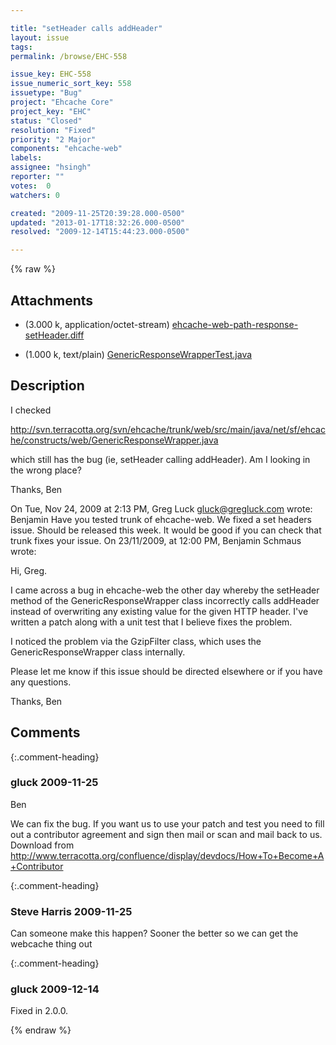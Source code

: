 ```yaml
---

title: "setHeader calls addHeader"
layout: issue
tags: 
permalink: /browse/EHC-558

issue_key: EHC-558
issue_numeric_sort_key: 558
issuetype: "Bug"
project: "Ehcache Core"
project_key: "EHC"
status: "Closed"
resolution: "Fixed"
priority: "2 Major"
components: "ehcache-web"
labels: 
assignee: "hsingh"
reporter: ""
votes:  0
watchers: 0

created: "2009-11-25T20:39:28.000-0500"
updated: "2013-01-17T18:32:26.000-0500"
resolved: "2009-12-14T15:44:23.000-0500"

---
```




{% raw %}


## Attachments
  
* <em></em> (3.000 k, application/octet-stream) [ehcache-web-path-response-setHeader.diff](/attachments/EHC/EHC-558/ehcache-web-path-response-setHeader.diff)
  
* <em></em> (1.000 k, text/plain) [GenericResponseWrapperTest.java](/attachments/EHC/EHC-558/GenericResponseWrapperTest.java)
  



## Description

<div markdown="1" class="description">

I checked

http://svn.terracotta.org/svn/ehcache/trunk/web/src/main/java/net/sf/ehcache/constructs/web/GenericResponseWrapper.java

which still has the bug (ie, setHeader calling addHeader).  Am I
looking in the wrong place?

Thanks,
Ben

On Tue, Nov 24, 2009 at 2:13 PM, Greg Luck <gluck@gregluck.com> wrote:
Benjamin
Have you tested trunk of ehcache-web. We fixed a set headers issue. Should
be released this week. It would be good if you can check that trunk fixes
your issue.
On 23/11/2009, at 12:00 PM, Benjamin Schmaus wrote:

Hi, Greg.

I came across a bug in ehcache-web the other day whereby the setHeader
method of the GenericResponseWrapper class incorrectly calls addHeader
instead of overwriting any existing value for the given HTTP header.
I've written a patch along with a unit test that I believe fixes the
problem.

I noticed the problem via the GzipFilter class, which uses the
GenericResponseWrapper class internally.

Please let me know if this issue should be directed elsewhere or if
you have any questions.

Thanks,
Ben

</div>

## Comments


{:.comment-heading}
### **gluck** <span class="date">2009-11-25</span>

<div markdown="1" class="comment">

Ben

We can fix the bug. If you want us to use your patch and test you need to fill out a contributor agreement and sign then mail or scan and mail back to us. Download from  http://www.terracotta.org/confluence/display/devdocs/How+To+Become+A+Contributor

</div>


{:.comment-heading}
### **Steve Harris** <span class="date">2009-11-25</span>

<div markdown="1" class="comment">

Can someone make this happen? Sooner the better so we can get the webcache thing out

</div>


{:.comment-heading}
### **gluck** <span class="date">2009-12-14</span>

<div markdown="1" class="comment">

Fixed in 2.0.0.



</div>



{% endraw %}
